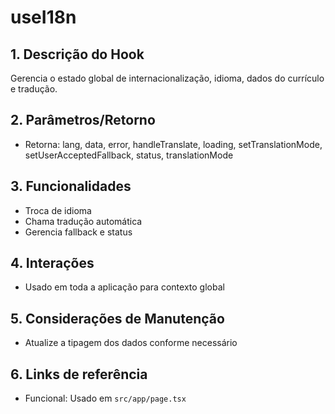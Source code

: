 # useI18n

## 1. Descrição do Hook
Gerencia o estado global de internacionalização, idioma, dados do currículo e tradução.

## 2. Parâmetros/Retorno
- Retorna: lang, data, error, handleTranslate, loading, setTranslationMode, setUserAcceptedFallback, status, translationMode

## 3. Funcionalidades
- Troca de idioma
- Chama tradução automática
- Gerencia fallback e status

## 4. Interações
- Usado em toda a aplicação para contexto global

## 5. Considerações de Manutenção
- Atualize a tipagem dos dados conforme necessário

## 6. Links de referência
- Funcional: Usado em `src/app/page.tsx`
